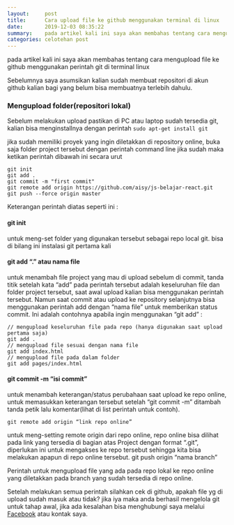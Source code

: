 ```yaml
---
layout:     post
title:      Cara upload file ke github menggunakan terminal di linux
date:       2019-12-03 08:35:22
summary:    pada artikel kali ini saya akan membahas tentang cara mengupload file ke github menggunakan perintah git di terminal linux
categories: celotehan post
---
```


pada artikel kali ini saya akan membahas tentang cara mengupload file ke github menggunakan perintah git di terminal linux

Sebelumnya saya asumsikan kalian sudah membuat repositori di akun github kalian bagi yang belum bisa membuatnya terlebih dahulu.

### Mengupload folder(repositori lokal)

Sebelum melakukan upload pastikan di PC atau laptop sudah tersedia git, kalian bisa menginstallnya dengan perintah `sudo apt-get install git`

jika sudah memiliki proyek yang ingin diletakkan di repository online, buka saja folder project tersebut dengan perintah command line jika sudah maka ketikan perintah dibawah ini secara urut

```
git init 
git add . 
git commit -m "first commit" 
git remote add origin https://github.com/aisy/js-belajar-react.git 
git push --force origin master
```
Keterangan perintah diatas seperti ini :
#### git init

untuk meng-set folder yang digunakan tersebut sebagai repo local git. bisa di bilang ini instalasi git pertama kali
#### git add “.” atau nama file

untuk menambah file project yang mau di upload sebelum di commit, tanda titik setelah kata “add” pada perintah tersebut adalah keseluruhan file dan folder project tersebut, saat awal upload kalian bisa menggunakan perintah tersebut. Namun saat commit atau upload ke repository selanjutnya bisa menggunakan perintah add dengan “nama file” untuk memberikan status commit. Ini adalah contohnya apabila ingin menggunakan “git add” :
```
// mengupload keseluruhan file pada repo (hanya digunakan saat upload pertama saja)
git add .
// mengupload file sesuai dengan nama file
git add index.html
// mengupload file pada dalam folder
git add pages/index.html
```
#### git commit -m “isi commit”

untuk menambah keterangan/status perubahaan saat upload ke repo online, untuk memasukkan keterangan tersebut setelah “git commit -m” ditambah tanda petik lalu komentar(lihat di list perintah untuk contoh).

`git remote add origin “link repo online”`

untuk meng-setting remote origin dari repo online, repo online bisa dilihat pada link yang tersedia di bagian atas Project dengan format “.git”, diperlukan ini untuk mengakses ke repo tersebut sehingga kita bisa melakukan apapun di repo online tersebut.
git push origin “nama branch”

Perintah untuk mengupload file yang ada pada repo lokal ke repo online yang diletakkan pada branch yang sudah tersedia di repo online.

Setelah melakukan semua perintah silahkan cek di github, apakah file yg di upload sudah masuk atau tidak? jika iya maka anda berhasil mengelola git untuk tahap awal, jika ada kesalahan bisa menghubungi saya melalui [Facebook](https://web.facebook.com/profile.php?id=100024240161916) atau kontak saya.
